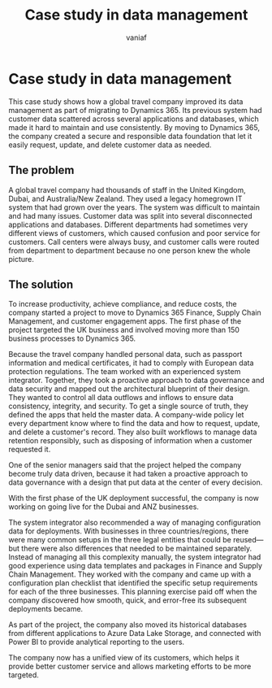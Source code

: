 ﻿---
title: Case study in data management
description: Read a case study about a global travel company that moved from a legacy system with fragmented customer data to a Dynamics 365 solution with a unified and secure data foundation.
author: vaniaf
ms.author: vaniaf
ms.date: 01/17/2024
ms.topic: conceptual
ms.custom:
  - ai-seo-date: 01/17/2024
  - ai-gen-docs-bap
  - ai-gen-title
  - ai-gen-desc
content_well_notification: AI-contribution
---

# Case study in data management

This case study shows how a global travel company improved its data management as part of migrating to Dynamics 365. Its previous system had customer data scattered across several applications and databases, which made it hard to maintain and use consistently. By moving to Dynamics 365, the company created a secure and responsible data foundation that let it easily request, update, and delete customer data as needed.

## The problem

A global travel company had thousands of staff in the United Kingdom, Dubai, and Australia/New Zealand. They used a legacy homegrown IT system that had grown over the years. The system was difficult to maintain and had many issues. Customer data was split into several disconnected applications and databases. Different departments had sometimes very different views of customers, which caused confusion and poor service for customers. Call centers were always busy, and customer calls were routed from department to department because no one person knew the whole picture.

## The solution

To increase productivity, achieve compliance, and reduce costs, the company started a project to move to Dynamics 365 Finance, Supply Chain Management, and customer engagement apps. The first phase of the project targeted the UK business and involved moving more than 150 business processes to Dynamics 365.

Because the travel company handled personal data, such as passport information and medical certificates, it had to comply with European data protection regulations. The team worked with an experienced system integrator. Together, they took a proactive approach to data governance and data security and mapped out the architectural blueprint of their design. They wanted to control all data outflows and inflows to ensure data consistency, integrity, and security. To get a single source of truth, they defined the apps that held the master data. A company-wide policy let every department know where to find the data and how to request, update, and delete a customer's record. They also built workflows to manage data retention responsibly, such as disposing of information when a customer requested it.

One of the senior managers said that the project helped the company become truly data driven, because it had taken a proactive approach to data governance with a design that put data at the center of every decision.

With the first phase of the UK deployment successful, the company is now working on going live for the Dubai and ANZ businesses.

The system integrator also recommended a way of managing configuration data for deployments. With businesses in three countries/regions, there were many common setups in the three legal entities that could be reused&mdash;but there were also differences that needed to be maintained separately. Instead of managing all this complexity manually, the system integrator had good experience using data templates and packages in Finance and Supply Chain Management. They worked with the company and came up with a configuration plan checklist that identified the specific setup requirements for each of the three businesses. This planning exercise paid off when the company discovered how smooth, quick, and error-free its subsequent deployments became.

As part of the project, the company also moved its historical databases from different applications to Azure Data Lake Storage, and connected with Power BI to provide analytical reporting to the users.

The company now has a unified view of its customers, which helps it provide better customer service and allows marketing efforts to be more targeted.
